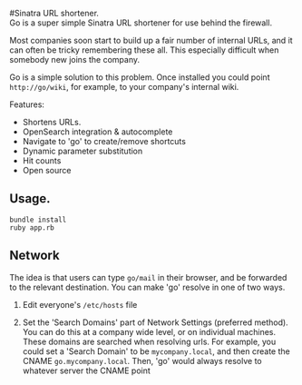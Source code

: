 #Sinatra URL shortener.          
Go is a super simple Sinatra URL shortener for use behind the firewall.  
       
Most companies soon start to build up a fair number of internal URLs, and it can often be tricky remembering these all. This especially difficult when somebody new joins the company.

Go is a simple solution to this problem. Once installed you could point `http://go/wiki`, for example, to your company's internal wiki.     
                                  
Features:                       
* Shortens URLs.                
* OpenSearch integration & autocomplete     
* Navigate to 'go' to create/remove shortcuts     
* Dynamic parameter substitution    
* Hit counts         
* Open source         
               
## Usage.               
    bundle install      
    ruby app.rb       
        
## Network  

The idea is that users can type `go/mail` in their browser, and be forwarded
to the relevant destination. You can make 'go' resolve in one of two ways.

1. Edit everyone's `/etc/hosts` file

2. Set the 'Search Domains' part of Network Settings (preferred method). You can do this
   at a company wide level, or on individual machines. These domains are
   searched when resolving urls. For example, you could set a 'Search Domain'
   to be `mycompany.local`, and then create the CNAME `go.mycompany.local`.
   Then, 'go' would always resolve to whatever server the CNAME point

